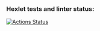 ### Hexlet tests and linter status:
[![Actions Status](https://github.com/Mikhail1332/layout-designer-project-58/workflows/hexlet-check/badge.svg)](https://github.com/Mikhail1332/layout-designer-project-58/actions)